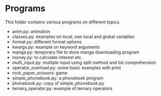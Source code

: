 # Programs

This folder contains various programs on different topics.

- anim.py: animation
- classes.py: examples on local, non local and global variables
- format.py: different format options
- kwargs.py: example on keyword arguments
- manga.py: temporary file to store manga downloading program
- money.py: to calculate interest etc.
- multi_input.py: multiple input using split method and list comprehension
- operator_overload.py: some basic examples with print
- rock_paper_scissors: game 
- simple_phonebook.py: a phonebook program
- phonebook.py: copy of simple_phonebook.py
- ternary_operator.py: example of ternary operators